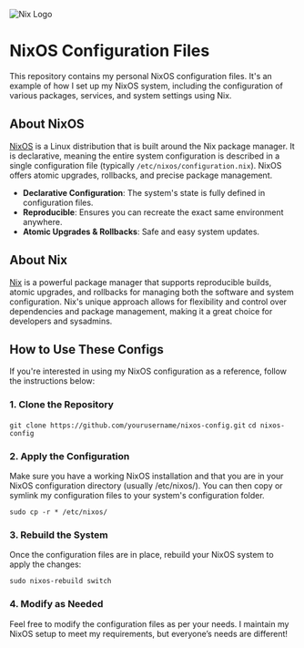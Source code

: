 ![Nix Logo](https://encrypted-tbn0.gstatic.com/images?q=tbn:ANd9GcSJpLRi11usTCs-D-gd8En4FDX1uWfxqdKt9Q&s)

# NixOS Configuration Files

This repository contains my personal NixOS configuration files. It's an example of how I set up my NixOS system, including the configuration of various packages, services, and system settings using Nix.

## About NixOS

[NixOS](https://nixos.org/) is a Linux distribution that is built around the Nix package manager. It is declarative, meaning the entire system configuration is described in a single configuration file (typically `/etc/nixos/configuration.nix`). NixOS offers atomic upgrades, rollbacks, and precise package management.

- **Declarative Configuration**: The system's state is fully defined in configuration files.
- **Reproducible**: Ensures you can recreate the exact same environment anywhere.
- **Atomic Upgrades & Rollbacks**: Safe and easy system updates.

## About Nix

[Nix](https://nixos.org/nix/) is a powerful package manager that supports reproducible builds, atomic upgrades, and rollbacks for managing both the software and system configuration. Nix's unique approach allows for flexibility and control over dependencies and package management, making it a great choice for developers and sysadmins.

## How to Use These Configs

If you're interested in using my NixOS configuration as a reference, follow the instructions below:

### 1. Clone the Repository

```git clone https://github.com/yourusername/nixos-config.git```
```cd nixos-config```
### 2. Apply the Configuration
Make sure you have a working NixOS installation and that you are in your NixOS configuration directory (usually /etc/nixos/). You can then copy or symlink my configuration files to your system's configuration folder.

```sudo cp -r * /etc/nixos/```

### 3. Rebuild the System

Once the configuration files are in place, rebuild your NixOS system to apply the changes:

```sudo nixos-rebuild switch```

### 4. Modify as Needed

Feel free to modify the configuration files as per your needs. I maintain my NixOS setup to meet my requirements, but everyone’s needs are different!
